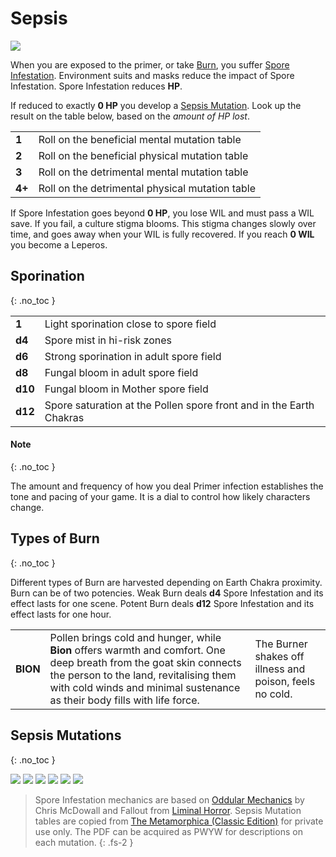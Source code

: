 # Sepsis

![](https://images-wixmp-ed30a86b8c4ca887773594c2.wixmp.com/f/06529978-05ab-4cb2-8ea3-dc97b9163a96/d88s81e-efbad273-840f-4c94-8b05-52b0061ff338.png/v1/fit/w_828,h_1172,q_70,strp/leperos_by_marko_djurdjevic_d88s81e-414w-2x.jpg?token=eyJ0eXAiOiJKV1QiLCJhbGciOiJIUzI1NiJ9.eyJzdWIiOiJ1cm46YXBwOjdlMGQxODg5ODIyNjQzNzNhNWYwZDQxNWVhMGQyNmUwIiwiaXNzIjoidXJuOmFwcDo3ZTBkMTg4OTgyMjY0MzczYTVmMGQ0MTVlYTBkMjZlMCIsIm9iaiI6W1t7ImhlaWdodCI6Ijw9MTYwMCIsInBhdGgiOiJcL2ZcLzA2NTI5OTc4LTA1YWItNGNiMi04ZWEzLWRjOTdiOTE2M2E5NlwvZDg4czgxZS1lZmJhZDI3My04NDBmLTRjOTQtOGIwNS01MmIwMDYxZmYzMzgucG5nIiwid2lkdGgiOiI8PTExMzEifV1dLCJhdWQiOlsidXJuOnNlcnZpY2U6aW1hZ2Uub3BlcmF0aW9ucyJdfQ.B9VCzJ8xYfuYUrvNgIKjjb0umNpHSojl7lwzVsFW828)

When you are exposed to the primer, or take [Burn](https://degenesis.com/world/stories/apocalyptics/burn-baby-burn), you suffer [Spore Infestation](https://degenesis.com/world/stories/pollen/sepsis).
Environment suits and masks reduce the impact of Spore Infestation.
Spore Infestation reduces **HP**.

If reduced to exactly **0 HP** you develop a [Sepsis Mutation](#sepsis-mutations).
Look up the result on the table below, based on the *amount of HP lost*.

|        |                                                 |
| ------ | ----------------------------------------------- |
| **1**  | Roll on the beneficial mental mutation table    |
| **2**  | Roll on the beneficial physical mutation table  |
| **3**  | Roll on the detrimental mental mutation table   |
| **4+** | Roll on the detrimental physical mutation table |

If Spore Infestation goes beyond **0 HP**, you lose WIL and must pass a WIL save.
If you fail, a culture stigma blooms.
This stigma changes slowly over time, and goes away when your WIL is fully recovered.
If you reach **0 WIL** you become a Leperos.

## Sporination
{: .no_toc }

|         |                                                                     |
| ------- | ------------------------------------------------------------------- |
| **1**   | Light sporination close to spore field                              |
| **d4**  | Spore mist in hi-risk zones                                         |
| **d6**  | Strong sporination in adult spore field                             |
| **d8**  | Fungal bloom in adult spore field                                   |
| **d10** | Fungal bloom in Mother spore field                                  |
| **d12** | Spore saturation at the Pollen spore front and in the Earth Chakras |

#### Note
{: .no_toc }

The amount and frequency of how you deal Primer infection establishes the tone and pacing of your game.
It is a dial to control how likely characters change.

## Types of Burn
{: .no_toc }

Different types of Burn are harvested depending on Earth Chakra proximity.
Burn can be of two potencies.
Weak Burn deals **d4** Spore Infestation and its effect lasts for one scene.
Potent Burn deals **d12** Spore Infestation and its effect lasts for one hour.

|          |                                                                                                                                                                                                                                            |                                                          |
| -------- | ------------------------------------------------------------------------------------------------------------------------------------------------------------------------------------------------------------------------------------------ | -------------------------------------------------------- |
| **BION** | Pollen brings cold and hunger, while **Bion** offers warmth and comfort. One deep breath from the goat skin connects the person to the land, revitalising them with cold winds and minimal sustenance as their body fills with life force. | The Burner shakes off illness and poison, feels no cold. |

## Sepsis Mutations
{: .no_toc }

![](https://i.imgur.com/SUoem6s.png)
![](https://i.imgur.com/WGmajjr.png)
![](https://i.imgur.com/3xXstMw.png)
![](https://i.imgur.com/mPrY7uJ.png)
![](https://i.imgur.com/6ljhho5.png)
![](https://i.imgur.com/3kiIhIz.png)

> Spore Infestation mechanics are based on [Oddular Mechanics](https://www.bastionland.com/2016/04/oddular-mechanics.html?m=1) by Chris McDowall and Fallout from [Liminal Horror](https://liminalhorrorrpg.com/). Sepsis Mutation tables are copied from <a href="https://www.drivethrurpg.com/en/product/115703/the-metamorphica-classic-edition">The Metamorphica (Classic Edition)</a> for private use only. The PDF can be acquired as PWYW for descriptions on each mutation.
> {: .fs-2 }
